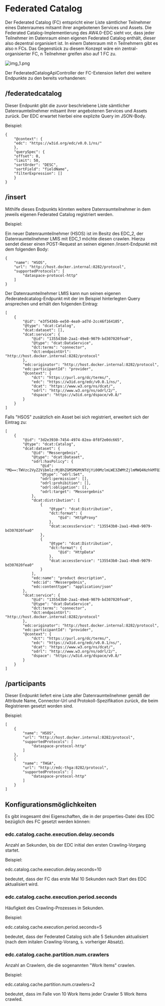 # Federated Catalog

Der Federated Catalog (FC) entspricht einer Liste sämtlicher Teilnehmer eines Datenraumes mitsamt ihrer angebotenen Services und Assets. Die Federated Catalog-Implementierung des AW4.0-EDC
sieht vor, dass jeder Teilnehmer im Datenraum einen eigenen Federated Catalog enthält, dieser also dezentral organisiert ist. In einem Datenraum mit n Teilnehmern gibt es also
n FCs. Das Gegenstück zu diesem Konzept wäre ein zentral-organisierter FC, n Teilnehmer greifen also auf 1 FC zu.

![img_1.png](fc.png)

Der FederatedCatalogApiController der FC-Extension liefert drei weitere Endpunkte zu den bereits vorhandenen:

## /federatedcatalog

Dieser Endpunkt gibt die zuvor beschriebene Liste sämtlicher Datenraumteilnehmer mitsamt ihrer angebotenen Services und Assets zurück. Der EDC erwartet hierbei eine explizite Query im JSON-Body.

Beispiel:

````
{
    "@context": {
    "edc": "https://w3id.org/edc/v0.0.1/ns/"
    },
    "querySpec": {
    "offset": 0,
    "limit": 50,
    "sortOrder": "DESC",
    "sortField": "fieldName",
    "filterExpression": []
    }
}
````
## /insert

Mithilfe dieses Endpunkts könnten weitere Datenraumteilnehmer in dem jeweils eigenen Federated Catalog registriert werden.

Beispiel:

Ein neuer Datenraumteilnehmer (HSOS) ist im Besitz des EDC_2, der Datenraumteilnehmer LMIS mit EDC_1 möchte diesen crawlen. Hierzu sendet dieser einen POST-Request an seinen eigenen /insert-Endpunkt mit dem folgenden Body:

````
{
    "name": "HSOS",
    "url": "http://host.docker.internal:8282/protocol",
    "supportedProtocols": [
        "dataspace-protocol-http"
    ]
}
````

Der Datenraumteilnehmer LMIS kann nun seinen eigenen /federatedcatalog-Endpunkt mit der im Beispiel hinterlegten Query ansprechen und erhält den folgenden Eintrag:

````
[
    {
        "@id": "e3f5436b-ee50-4ea9-ad7d-2cc46f164105",
        "@type": "dcat:Catalog",
        "dcat:dataset": [],
        "dcat:service": {
            "@id": "135543b0-2aa1-49e8-9079-bd307020fea0",
            "@type": "dcat:DataService",
            "dct:terms": "connector",
            "dct:endpointUrl": "http://host.docker.internal:8282/protocol"
        },
        "edc:originator": "http://host.docker.internal:8282/protocol",
        "edc:participantId": "provider",
        "@context": {
            "dct": "https://purl.org/dc/terms/",
            "edc": "https://w3id.org/edc/v0.0.1/ns/",
            "dcat": "https://www.w3.org/ns/dcat/",
            "odrl": "http://www.w3.org/ns/odrl/2/",
            "dspace": "https://w3id.org/dspace/v0.8/"
        }
    }
]
````

Falls "HSOS" zusätzlich ein Asset bei sich registriert, erweitert sich der Eintrag zu:

````
[
    {
        "@id": "3d2e3930-7454-4974-82ea-8f8f2e0dc665",
        "@type": "dcat:Catalog",
        "dcat:dataset": {
            "@id": "Messergebnis",
            "@type": "dcat:Dataset",
            "odrl:hasPolicy": {
                "@id": "MQ==:TWVzc2VyZ2Vibmlz:MjBhZGM5MGMtNTdjYi00MzlmLWE3ZWMtZjlmMWQ4NzhkMTQ3",
                "@type": "odrl:Set",
                "odrl:permission": [],
                "odrl:prohibition": [],
                "odrl:obligation": [],
                "odrl:target": "Messergebnis"
            },
            "dcat:distribution": [
                {
                    "@type": "dcat:Distribution",
                    "dct:format": {
                        "@id": "HttpProxy"
                    },
                    "dcat:accessService": "135543b0-2aa1-49e8-9079-bd307020fea0"
                },
                {
                    "@type": "dcat:Distribution",
                    "dct:format": {
                        "@id": "HttpData"
                    },
                    "dcat:accessService": "135543b0-2aa1-49e8-9079-bd307020fea0"
                }
            ],
            "edc:name": "product description",
            "edc:id": "Messergebnis",
            "edc:contenttype": "application/json"
        },
        "dcat:service": {
            "@id": "135543b0-2aa1-49e8-9079-bd307020fea0",
            "@type": "dcat:DataService",
            "dct:terms": "connector",
            "dct:endpointUrl": "http://host.docker.internal:8282/protocol"
        },
        "edc:originator": "http://host.docker.internal:8282/protocol",
        "edc:participantId": "provider",
        "@context": {
            "dct": "https://purl.org/dc/terms/",
            "edc": "https://w3id.org/edc/v0.0.1/ns/",
            "dcat": "https://www.w3.org/ns/dcat/",
            "odrl": "http://www.w3.org/ns/odrl/2/",
            "dspace": "https://w3id.org/dspace/v0.8/"
        }
    }
]
````

## /participants

Dieser Endpunkt liefert eine Liste aller Datenraumteilnehmer gemäß der Attribute Name, Connector-Url und Protokoll-Spezifikation zurück, die beim Registrieren gesetzt worden sind.

Beispiel:


````
[
    {
        "name": "HSOS",
        "url": "http://host.docker.internal:8282/protocol",
        "supportedProtocols": [
            "dataspace-protocol-http"
        ]
    },
    {
        "name": "THGA",
        "url": "http://edc-thga:8282/protocol",
        "supportedProtocols": [
            "dataspace-protocol-http"
        ]
    }
]
````

## Konfigurationsmöglichkeiten

Es gibt insgesamt drei Eigenschaften, die in der properties-Datei des EDC bezüglich des FC gesetzt werden können:

### edc.catalog.cache.execution.delay.seconds

Anzahl an Sekunden, bis der EDC initial den ersten Crawling-Vorgang startet.

Beispiel:

edc.catalog.cache.execution.delay.seconds=10

bedeutet, dass der FC das erste Mal 10 Sekunden nach Start des EDC aktualisiert wird.

### edc.catalog.cache.execution.period.seconds

Häufigkeit des Crawling-Prozesses in Sekunden.

Beispiel:

edc.catalog.cache.execution.period.seconds=5

bedeutet, dass der Federated Catalog sich alle 5 Sekunden aktualisiert (nach dem initalen Crawling-Vorang, s. vorheriger Absatz).

### edc.catalog.cache.partition.num.crawlers

Anzahl an Crawlern, die die sogenannten "Work Items" crawlen.

Beispiel:

edc.catalog.cache.partition.num.crawlers=2

bedeutet, dass im Falle von 10 Work Items jeder Crawler 5 Work Items crawled.
